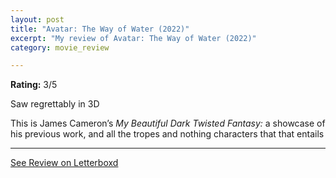 ```yaml
---
layout: post
title: "Avatar: The Way of Water (2022)"
excerpt: "My review of Avatar: The Way of Water (2022)"
category: movie_review

---
```


**Rating:** 3/5

Saw regrettably in 3D

This is James Cameron’s <i>My Beautiful Dark Twisted Fantasy: </i>a showcase of his previous work, and all the tropes and nothing characters that that entails

<hr>

[See Review on Letterboxd](https://boxd.it/3y9OqV)
